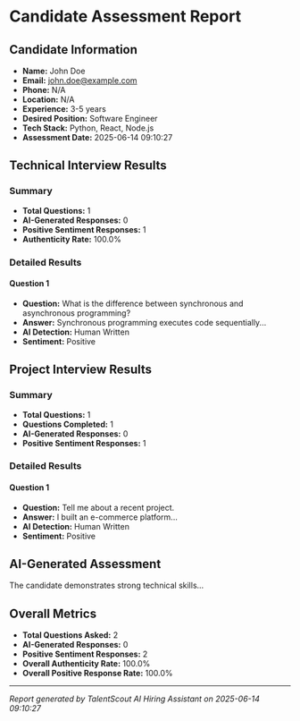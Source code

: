 # Candidate Assessment Report

## Candidate Information
- **Name:** John Doe
- **Email:** john.doe@example.com
- **Phone:** N/A
- **Location:** N/A
- **Experience:** 3-5 years
- **Desired Position:** Software Engineer
- **Tech Stack:** Python, React, Node.js
- **Assessment Date:** 2025-06-14 09:10:27

## Technical Interview Results

### Summary
- **Total Questions:** 1
- **AI-Generated Responses:** 0
- **Positive Sentiment Responses:** 1
- **Authenticity Rate:** 100.0%

### Detailed Results

#### Question 1
- **Question:** What is the difference between synchronous and asynchronous programming?
- **Answer:** Synchronous programming executes code sequentially...
- **AI Detection:** Human Written
- **Sentiment:** Positive

## Project Interview Results

### Summary
- **Total Questions:** 1
- **Questions Completed:** 1
- **AI-Generated Responses:** 0
- **Positive Sentiment Responses:** 1

### Detailed Results

#### Question 1
- **Question:** Tell me about a recent project.
- **Answer:** I built an e-commerce platform...
- **AI Detection:** Human Written
- **Sentiment:** Positive

## AI-Generated Assessment

The candidate demonstrates strong technical skills...

## Overall Metrics


- **Total Questions Asked:** 2
- **AI-Generated Responses:** 0
- **Positive Sentiment Responses:** 2
- **Overall Authenticity Rate:** 100.0%
- **Overall Positive Response Rate:** 100.0%


---
*Report generated by TalentScout AI Hiring Assistant on 2025-06-14 09:10:27*
